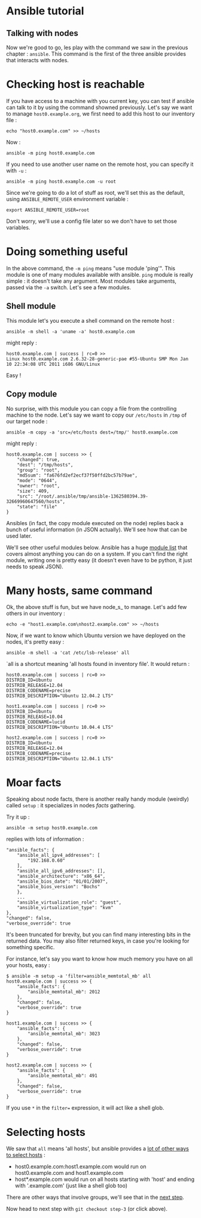 Ansible tutorial
================

Talking with nodes
------------------

Now we're good to go, les play with the command we saw in the previous chapter : 
`ansible`. This command is the first of the three ansible provides that interacts 
with nodes.

# Checking host is reachable

If you have access to a machine with you current key, you can test if ansible
can  talk to it by using the command showned previously. Let's say we want to
manage `host0.example.org`, we first need to add this host to our inventory file :

    echo "host0.example.com" >> ~/hosts

Now :

    ansible -m ping host0.example.com

If you need to use another user name on the remote host, you can specify it with 
`-u` :

    ansible -m ping host0.example.com -u root

Since we're going to do a lot of stuff as root, we'll set this as the default,
using `ANSIBLE_REMOTE_USER` environment variable :

    export ANSIBLE_REMOTE_USER=root

Don't worry, we'll use a config file later so we don't have to set those variables.

# Doing something useful

In the above command, the `-m ping` means "use module 'ping'". This module is
one  of many modules available with ansible. `ping` module is really simple :
it doesn't take any argument. Most modules take arguments, passed via the
`-a` switch. Let's see a few modules.

## Shell module

This module let's you execute a shell command on the remote host :


    ansible -m shell -a 'uname -a' host0.example.com

might reply :
  
    host0.example.com | success | rc=0 >>
    Linux host0.example.com 2.6.32-28-generic-pae #55-Ubuntu SMP Mon Jan 10 22:34:08 UTC 2011 i686 GNU/Linux

Easy !

## Copy module

No surprise, with this module you can copy a file from the controlling machine to 
the node. Let's say we want to copy our `/etc/hosts` in `/tmp` of our target node :

    ansible -m copy -a 'src=/etc/hosts dest=/tmp/' host0.example.com

might reply :

    host0.example.com | success >> {
        "changed": true, 
        "dest": "/tmp/hosts", 
        "group": "root", 
        "md5sum": "fa676fd2ef2ecf37f50ffd2bc57b79ae", 
        "mode": "0644", 
        "owner": "root", 
        "size": 409, 
        "src": "/root/.ansible/tmp/ansible-1362580394.39-32669960647560/hosts", 
        "state": "file"
    }

Ansibles (in fact, the copy module executed on the node) replies back a bunch of 
useful information (in JSON actually). We'll see how that can be used later.

We'll see other useful modules below. Ansible has a huge [module
list](http://ansible.cc/docs/modules.html) that covers almost anything you
can do on a system. If you can't find the right module,  writing one is pretty
easy (it doesn't even have to be python, it just needs to speak  JSON).

# Many hosts, same command

Ok, the above stuff is fun, but we have node_s_ to manage. Let's add few
others in our inventory :

    echo -e "host1.example.com\nhost2.example.com" >> ~/hosts

Now, if we want to know which Ubuntu version we have deployed on the nodes,
it's pretty easy :

    ansible -m shell -a 'cat /etc/lsb-release' all

`all is a shortcut meaning 'all hosts found in inventory file'. It would
return :

    host0.example.com | success | rc=0 >>
    DISTRIB_ID=Ubuntu
    DISTRIB_RELEASE=12.04
    DISTRIB_CODENAME=precise
    DISTRIB_DESCRIPTION="Ubuntu 12.04.2 LTS"

    host1.example.com | success | rc=0 >>
    DISTRIB_ID=Ubuntu
    DISTRIB_RELEASE=10.04
    DISTRIB_CODENAME=lucid
    DISTRIB_DESCRIPTION="Ubuntu 10.04.4 LTS"

    host2.example.com | success | rc=0 >>
    DISTRIB_ID=Ubuntu
    DISTRIB_RELEASE=12.04
    DISTRIB_CODENAME=precise
    DISTRIB_DESCRIPTION="Ubuntu 12.04.1 LTS"

# Moar facts

Speaking about node facts, there is another really handy module (weirdly)
called `setup` : it specializes in nodes _facts_ gathering.

Try it up :

    ansible -m setup host0.example.com

replies with lots of information :

    "ansible_facts": {
        "ansible_all_ipv4_addresses": [
            "192.168.0.60"
        ], 
        "ansible_all_ipv6_addresses": [], 
        "ansible_architecture": "x86_64", 
        "ansible_bios_date": "01/01/2007", 
        "ansible_bios_version": "Bochs"
        }, 
        ...
        "ansible_virtualization_role": "guest", 
        "ansible_virtualization_type": "kvm"
    }, 
    "changed": false, 
    "verbose_override": true

It's been truncated for brevity, but you can find many interesting bits in the returned 
data. You may also filter returned keys, in case you're looking for something specific.

For instance, let's say you want to know how much memory you have on all your hosts, 
easy :

    $ ansible -m setup -a 'filter=ansible_memtotal_mb' all
    host0.example.com | success >> {
        "ansible_facts": {
            "ansible_memtotal_mb": 2012
        }, 
        "changed": false, 
        "verbose_override": true
    }

    host1.example.com | success >> {
        "ansible_facts": {
            "ansible_memtotal_mb": 3023
        }, 
        "changed": false, 
        "verbose_override": true
    }

    host2.example.com | success >> {
        "ansible_facts": {
            "ansible_memtotal_mb": 491
        }, 
        "changed": false, 
        "verbose_override": true
    }

If you use `*` in the `filter=` expression, it will act like a shell glob.

# Selecting hosts

We saw that `all` means 'all hosts', but ansible provides a [lot of other ways to 
select hosts](http://ansible.cc/docs/patterns.html#selecting-targets) :

- host0.example.com:host1.example.com would run on host0.example.com and
  host1.example.com
- host*.example.com would run on all hosts starting with 'host' and ending with 
'.example.com' (just like a shell glob too)

There are other ways that involve groups, we'll see that in the [next
step](https://github.com/leucos/ansible-tuto/tree/step-3).

Now head to next step with `git checkout step-3` (or click above).


